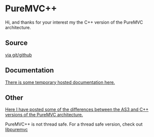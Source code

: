 PureMVC++
=========
Hi, and thanks for your interest my the C++ version of the PureMVC architecture. 

Source
------
[via git/github](http://github.com/efnx/PureMVC-Plus-Plus)

Documentation
-------------
[There is some temporary hosted documentation here.](http://civiliansoftware.com/pmvcpp/)

Other
-----
[Here I have posted some of the differences between the AS3 and C++ versions of the PureMVC architecture.](http://blog.efnx.com/puremvc-a-c-mvc-framework-ported-from-as3/)

PureMVC++ is not thread safe. For a thread safe version, check out [libpuremvc](http://code.google.com/p/libpuremvc/)